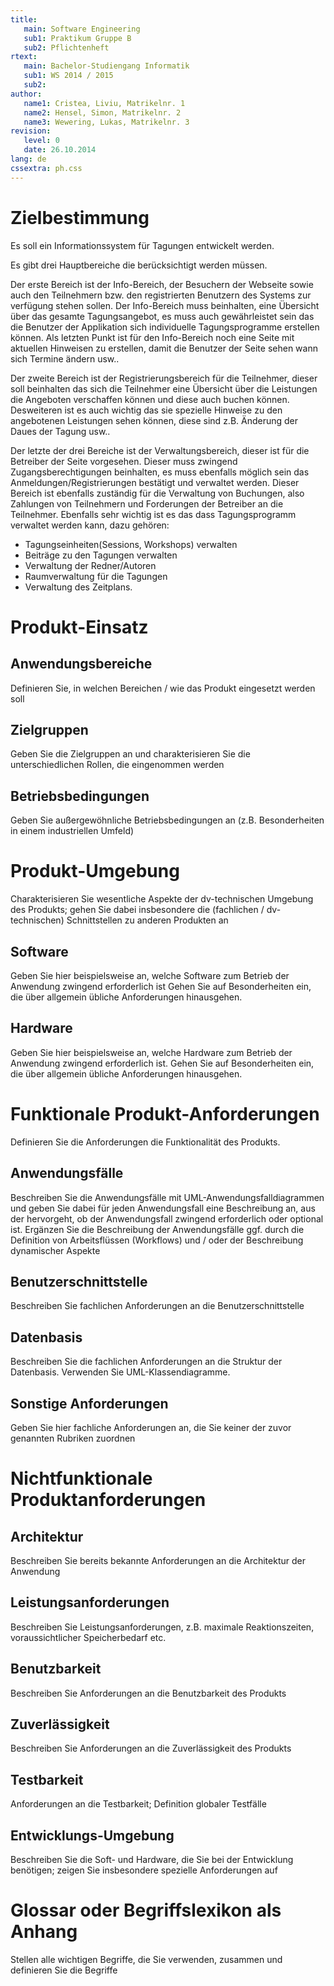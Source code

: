 ```yaml
---
title:
   main: Software Engineering
   sub1: Praktikum Gruppe B
   sub2: Pflichtenheft
rtext:
   main: Bachelor-Studiengang Informatik
   sub1: WS 2014 / 2015
   sub2:
author:
   name1: Cristea, Liviu, Matrikelnr. 1
   name2: Hensel, Simon, Matrikelnr. 2
   name3: Wewering, Lukas, Matrikelnr. 3
revision:
   level: 0 
   date: 26.10.2014
lang: de
cssextra: ph.css
---
```


# Zielbestimmung

Es soll ein Informationssystem für Tagungen entwickelt werden.

Es gibt drei Hauptbereiche die berücksichtigt werden müssen.

Der erste Bereich ist der Info-Bereich, der Besuchern der Webseite sowie auch den Teilnehmern bzw. den registrierten Benutzern des Systems zur verfügung stehen sollen. Der Info-Bereich muss beinhalten, eine Übersicht über das gesamte Tagungsangebot, es muss auch gewährleistet sein das die Benutzer der Applikation sich individuelle Tagungsprogramme erstellen können. Als letzten Punkt ist für den Info-Bereich noch eine Seite mit aktuellen Hinweisen zu erstellen, damit die Benutzer der Seite sehen wann sich Termine ändern usw.. 

Der zweite Bereich ist der Registrierungsbereich für die Teilnehmer, dieser soll beinhalten das sich die Teilnehmer eine Übersicht über die Leistungen die Angeboten verschaffen können und diese auch buchen können. Desweiteren ist es auch wichtig das sie spezielle Hinweise zu den angebotenen Leistungen sehen können, diese sind z.B. Änderung der Daues der Tagung usw.. 

Der letzte der drei Bereiche ist der Verwaltungsbereich, dieser ist für die Betreiber der Seite vorgesehen. Dieser muss zwingend Zugangsberechtigungen beinhalten, es muss ebenfalls möglich sein das Anmeldungen/Registrierungen bestätigt und verwaltet werden. Dieser Bereich ist ebenfalls zuständig für die Verwaltung von Buchungen, also Zahlungen von Teilnehmern und Forderungen der Betreiber an die Teilnehmer. Ebenfalls sehr wichtig ist es das dass Tagungsprogramm verwaltet werden kann, dazu gehören:

-  Tagungseinheiten(Sessions, Workshops) verwalten
-  Beiträge zu den Tagungen verwalten
-  Verwaltung der  Redner/Autoren
-  Raumverwaltung für die Tagungen
-  Verwaltung des Zeitplans.

# Produkt-Einsatz    

## Anwendungsbereiche

Definieren Sie, in welchen Bereichen / wie das Produkt eingesetzt werden soll

## Zielgruppen

Geben Sie die Zielgruppen an und charakterisieren Sie die unterschiedlichen Rollen, die eingenommen werden

## Betriebsbedingungen

Geben Sie außergewöhnliche Betriebsbedingungen an (z.B. Besonderheiten in einem industriellen Umfeld)

# Produkt-Umgebung

Charakterisieren Sie wesentliche Aspekte der dv-technischen Umgebung des Produkts; gehen Sie dabei insbesondere die (fachlichen / dv-technischen) Schnittstellen zu anderen Produkten an

## Software

Geben Sie hier beispielsweise an, welche Software zum Betrieb der Anwendung zwingend erforderlich ist Gehen Sie auf Besonderheiten ein, die über allgemein übliche Anforderungen hinausgehen.

## Hardware

Geben Sie hier beispielsweise an, welche Hardware zum Betrieb der Anwendung zwingend erforderlich ist. Gehen Sie auf Besonderheiten ein, die über allgemein übliche Anforderungen hinausgehen.

# Funktionale Produkt-Anforderungen

Definieren Sie die Anforderungen die Funktionalität des Produkts.

## Anwendungsfälle

Beschreiben Sie die Anwendungsfälle mit UML-Anwendungsfalldiagrammen und geben Sie dabei für jeden Anwendungsfall eine Beschreibung an, aus der hervorgeht, ob der Anwendungsfall zwingend erforderlich oder optional ist. Ergänzen Sie die Beschreibung der Anwendungsfälle ggf. durch die Definition von Arbeitsflüssen (Workflows) und / oder der Beschreibung dynamischer Aspekte

## Benutzerschnittstelle

Beschreiben Sie fachlichen Anforderungen an die Benutzerschnittstelle

## Datenbasis

Beschreiben Sie die fachlichen Anforderungen an die Struktur der Datenbasis. Verwenden Sie UML-Klassendiagramme.

## Sonstige Anforderungen

Geben Sie hier fachliche Anforderungen an, die Sie keiner der zuvor genannten Rubriken zuordnen

# Nichtfunktionale Produktanforderungen   

## Architektur

Beschreiben Sie bereits bekannte Anforderungen an die Architektur der Anwendung

## Leistungsanforderungen

Beschreiben Sie Leistungsanforderungen, z.B. maximale Reaktionszeiten, voraussichtlicher Speicherbedarf etc.

## Benutzbarkeit

Beschreiben Sie Anforderungen an die Benutzbarkeit des Produkts

## Zuverlässigkeit

Beschreiben Sie Anforderungen an die Zuverlässigkeit des Produkts

## Testbarkeit

Anforderungen an die Testbarkeit; Definition globaler Testfälle

## Entwicklungs-Umgebung

Beschreiben Sie die Soft- und Hardware, die Sie bei der Entwicklung benötigen; zeigen Sie insbesondere spezielle Anforderungen auf

# Glossar oder Begriffslexikon als Anhang

Stellen alle wichtigen Begriffe, die Sie verwenden, zusammen und definieren Sie die Begriffe

